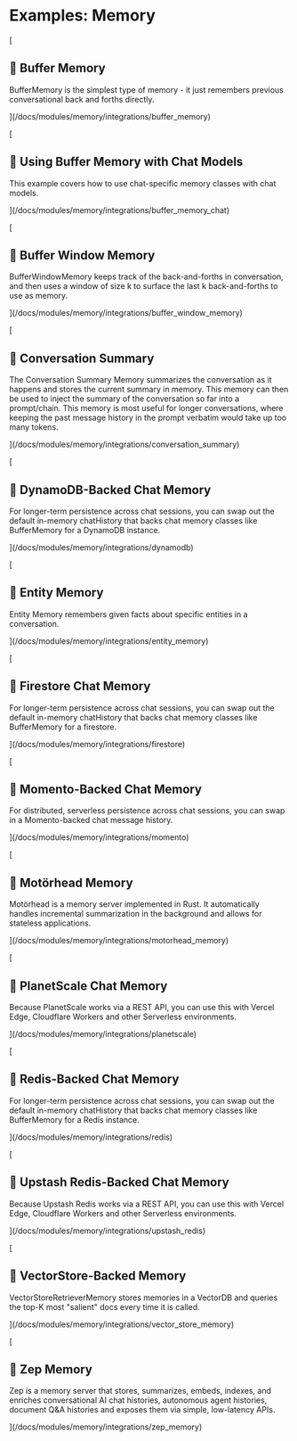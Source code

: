 Examples: Memory
================

[

📄️ Buffer Memory
-----------------

BufferMemory is the simplest type of memory - it just remembers previous conversational back and forths directly.

](/docs/modules/memory/integrations/buffer_memory)

[

📄️ Using Buffer Memory with Chat Models
----------------------------------------

This example covers how to use chat-specific memory classes with chat models.

](/docs/modules/memory/integrations/buffer_memory_chat)

[

📄️ Buffer Window Memory
------------------------

BufferWindowMemory keeps track of the back-and-forths in conversation, and then uses a window of size k to surface the last k back-and-forths to use as memory.

](/docs/modules/memory/integrations/buffer_window_memory)

[

📄️ Conversation Summary
------------------------

The Conversation Summary Memory summarizes the conversation as it happens and stores the current summary in memory. This memory can then be used to inject the summary of the conversation so far into a prompt/chain. This memory is most useful for longer conversations, where keeping the past message history in the prompt verbatim would take up too many tokens.

](/docs/modules/memory/integrations/conversation_summary)

[

📄️ DynamoDB-Backed Chat Memory
-------------------------------

For longer-term persistence across chat sessions, you can swap out the default in-memory chatHistory that backs chat memory classes like BufferMemory for a DynamoDB instance.

](/docs/modules/memory/integrations/dynamodb)

[

📄️ Entity Memory
-----------------

Entity Memory remembers given facts about specific entities in a conversation.

](/docs/modules/memory/integrations/entity_memory)

[

📄️ Firestore Chat Memory
-------------------------

For longer-term persistence across chat sessions, you can swap out the default in-memory chatHistory that backs chat memory classes like BufferMemory for a firestore.

](/docs/modules/memory/integrations/firestore)

[

📄️ Momento-Backed Chat Memory
------------------------------

For distributed, serverless persistence across chat sessions, you can swap in a Momento-backed chat message history.

](/docs/modules/memory/integrations/momento)

[

📄️ Motörhead Memory
--------------------

Motörhead is a memory server implemented in Rust. It automatically handles incremental summarization in the background and allows for stateless applications.

](/docs/modules/memory/integrations/motorhead_memory)

[

📄️ PlanetScale Chat Memory
---------------------------

Because PlanetScale works via a REST API, you can use this with Vercel Edge, Cloudflare Workers and other Serverless environments.

](/docs/modules/memory/integrations/planetscale)

[

📄️ Redis-Backed Chat Memory
----------------------------

For longer-term persistence across chat sessions, you can swap out the default in-memory chatHistory that backs chat memory classes like BufferMemory for a Redis instance.

](/docs/modules/memory/integrations/redis)

[

📄️ Upstash Redis-Backed Chat Memory
------------------------------------

Because Upstash Redis works via a REST API, you can use this with Vercel Edge, Cloudflare Workers and other Serverless environments.

](/docs/modules/memory/integrations/upstash_redis)

[

📄️ VectorStore-Backed Memory
-----------------------------

VectorStoreRetrieverMemory stores memories in a VectorDB and queries the top-K most "salient" docs every time it is called.

](/docs/modules/memory/integrations/vector_store_memory)

[

📄️ Zep Memory
--------------

Zep is a memory server that stores, summarizes, embeds, indexes, and enriches conversational AI chat histories, autonomous agent histories, document Q&A histories and exposes them via simple, low-latency APIs.

](/docs/modules/memory/integrations/zep_memory)